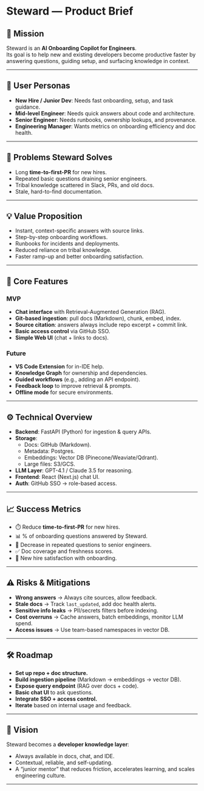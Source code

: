 # Steward — Product Brief

## 🌟 Mission
Steward is an **AI Onboarding Copilot for Engineers**.  
Its goal is to help new and existing developers become productive faster by answering questions, guiding setup, and surfacing knowledge in context.

---

## 👤 User Personas
- **New Hire / Junior Dev**: Needs fast onboarding, setup, and task guidance.  
- **Mid-level Engineer**: Needs quick answers about code and architecture.  
- **Senior Engineer**: Needs runbooks, ownership lookups, and provenance.  
- **Engineering Manager**: Wants metrics on onboarding efficiency and doc health.

---

## 🚨 Problems Steward Solves
- Long **time-to-first-PR** for new hires.  
- Repeated basic questions draining senior engineers.  
- Tribal knowledge scattered in Slack, PRs, and old docs.  
- Stale, hard-to-find documentation.  

---

## 💡 Value Proposition
- Instant, context-specific answers with source links.  
- Step-by-step onboarding workflows.  
- Runbooks for incidents and deployments.  
- Reduced reliance on tribal knowledge.  
- Faster ramp-up and better onboarding satisfaction.

---

## 🔑 Core Features
### MVP
- **Chat interface** with Retrieval-Augmented Generation (RAG).  
- **Git-based ingestion**: pull docs (Markdown), chunk, embed, index.  
- **Source citation**: answers always include repo excerpt + commit link.  
- **Basic access control** via GitHub SSO.  
- **Simple Web UI** (chat + links to docs).

### Future
- **VS Code Extension** for in-IDE help.  
- **Knowledge Graph** for ownership and dependencies.  
- **Guided workflows** (e.g., adding an API endpoint).  
- **Feedback loop** to improve retrieval & prompts.  
- **Offline mode** for secure environments.

---

## ⚙️ Technical Overview
- **Backend**: FastAPI (Python) for ingestion & query APIs.  
- **Storage**:  
  - Docs: GitHub (Markdown).  
  - Metadata: Postgres.  
  - Embeddings: Vector DB (Pinecone/Weaviate/Qdrant).  
  - Large files: S3/GCS.  
- **LLM Layer**: GPT-4.1 / Claude 3.5 for reasoning.  
- **Frontend**: React (Next.js) chat UI.  
- **Auth**: GitHub SSO → role-based access.

---

## 📈 Success Metrics
- ⏱️ Reduce **time-to-first-PR** for new hires.  
- 📊 % of onboarding questions answered by Steward.  
- 🔄 Decrease in repeated questions to senior engineers.  
- ✅ Doc coverage and freshness scores.  
- 🙌 New hire satisfaction with onboarding.

---

## ⚠️ Risks & Mitigations
- **Wrong answers** → Always cite sources, allow feedback.  
- **Stale docs** → Track `last_updated`, add doc health alerts.  
- **Sensitive info leaks** → PII/secrets filters before indexing.  
- **Cost overruns** → Cache answers, batch embeddings, monitor LLM spend.  
- **Access issues** → Use team-based namespaces in vector DB.

---

## 🛠️ Roadmap
- **Set up repo + doc structure.**  
- **Build ingestion pipeline** (Markdown → embeddings → vector DB).  
- **Expose query endpoint** (RAG over docs + code).  
- **Basic chat UI** to ask questions.  
- **Integrate SSO + access control.**  
- **Iterate** based on internal usage and feedback.

---

## 🎯 Vision
Steward becomes a **developer knowledge layer**:  
- Always available in docs, chat, and IDE.  
- Contextual, reliable, and self-updating.  
- A “junior mentor” that reduces friction, accelerates learning, and scales engineering culture.

---
